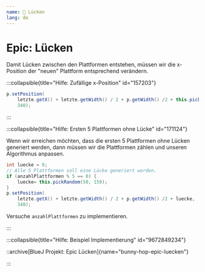 ```yaml
---
name: 🥉 Lücken
lang: de
---
```


# Epic: Lücken

Damit Lücken zwischen den Plattformen entstehen, müssen wir die x-Position der "neuen" Plattform entsprechend verändern.

:::collapsible{title="Hilfe: Zufällige x-Position" id="157203"}

```java
p.setPosition(
    letzte.getX() + letzte.getWidth() / 2 + p.getWidth() /2 + this.pickRandom(50, 150), 
    340);
```

:::

:::collapsible{title="Hilfe: Ersten 5 Plattformen ohne Lücke" id="171124"}

Wenn wir erreichen möchten, dass die ersten 5 Plattformen ohne Lücken generiert werden, dann müssen wir die Plattformen zählen und unseren Algorithmus anpassen.

```java
int luecke = 0;
// Alle 5 Plattformen soll eine Lücke generiert werden.
if (anzahlPlattformen % 5 == 0) {
    luecke= this.pickRandom(50, 150);
}
p.setPosition(
    letzte.getX() + letzte.getWidth() / 2 + p.getWidth() /2 + luecke, 
    340);
```

Versuche `anzahlPlattformen` zu implementieren.

:::

:::collapsible{title="Hilfe: Beispiel Implementierung" id="9672849234"}

::archive[BlueJ Projekt: Epic Lücken]{name="bunny-hop-epic-luecken"}

:::